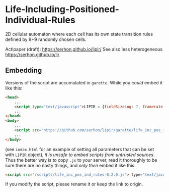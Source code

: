 # Life-Including-Positioned-Individual-Rules

2D cellular automaton where each cell has its own state transition rules defined by 9+9 randomly chosen cells.

Actipaper (draft): https://serhon.github.io/lipir/ See also less heterogeneous https://serhon.github.io/lir

## Embedding

Versions of the script are accumulated in `garette`. While you *could* embed it like this:

```html
<head>
	...
	<script type="text/javascript">LIPIR = {fieldSizeLog: 7, framerate: 20, showAgecolors: true}</script>
	...
</head>
<body>
	...
	<script src="https://github.com/serhon/lipir/garette/life_inc_pos_ind_rules-0.2.0.js"> type="text/javascript"></script>
	...
</body>
```

(see `index.html` for an example of setting all parameters that can be set with `LIPIR` object),
*it is unsafe to embed scripts from untrusted sources*. Thus the better way is to copy `.js` to your server, read it thoroughly to be sure there are no nasty things, and *only then* embed it like this:

```html
<script src="/scripts/life_inc_pos_ind_rules-0.2.0.js"> type="text/javascript"></script>
```

If you modify the script, please rename it or keep the link to origin.
